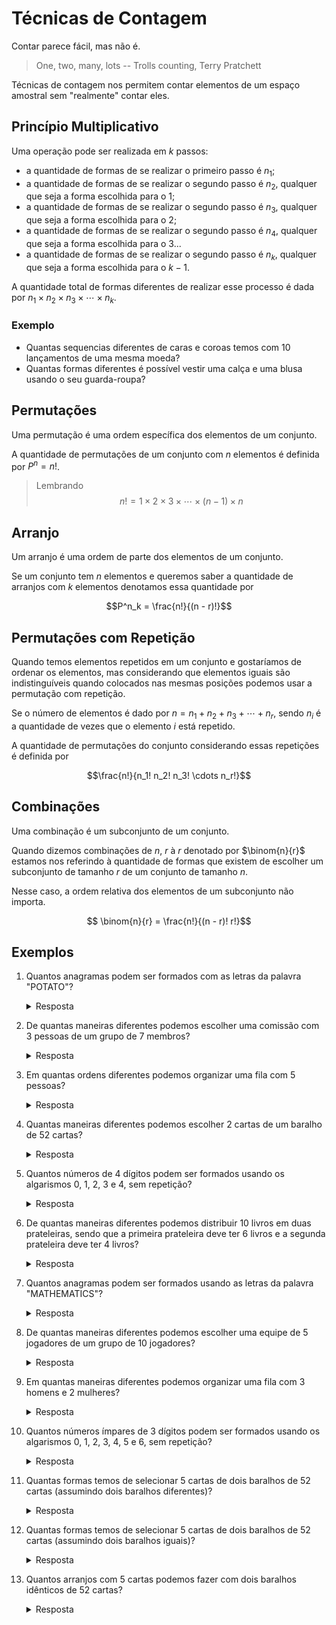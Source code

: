 # Técnicas de Contagem

Contar parece fácil, mas não é.

> One, two, many, lots
> -- Trolls counting, Terry Pratchett

Técnicas de contagem nos permitem contar elementos de um espaço amostral sem "realmente" contar eles.

## Princípio Multiplicativo

Uma operação pode ser realizada em $k$ passos:

- a quantidade de formas de se realizar o primeiro passo é $n_1$;
- a quantidade de formas de se realizar o segundo passo é $n_2$, qualquer que seja a forma escolhida para o $1$;
- a quantidade de formas de se realizar o segundo passo é $n_3$, qualquer que seja a forma escolhida para o $2$;
- a quantidade de formas de se realizar o segundo passo é $n_4$, qualquer que seja a forma escolhida para o $3$...
- a quantidade de formas de se realizar o segundo passo é $n_k$, qualquer que seja a forma escolhida para o $k - 1$.

A quantidade total de formas diferentes de realizar esse processo é dada por $n_1 \times n_2 \times n_3 \times \cdots \times n_k$.

### Exemplo

- Quantas sequencias diferentes de caras e coroas temos com 10 lançamentos de uma mesma moeda?
- Quantas formas diferentes é possível vestir uma calça e uma blusa usando o seu guarda-roupa?

## Permutações

Uma permutação é uma ordem específica dos elementos de um conjunto.

A quantidade de permutações de um conjunto com $n$ elementos é definida por $P^n = n!$.

> Lembrando
> $$n! = 1 \times 2 \times 3 \times \cdots \times (n - 1) \times n$$

## Arranjo

Um arranjo é uma ordem de parte dos elementos de um conjunto.

Se um conjunto tem $n$ elementos e queremos saber a quantidade de arranjos com $k$ elementos denotamos essa quantidade por

$$P^n_k = \frac{n!}{(n - r)!}$$

## Permutações com Repetição

Quando temos elementos repetidos em um conjunto e gostaríamos de ordenar os elementos, mas considerando que elementos iguais são indistinguíveis quando colocados nas mesmas posições podemos usar a permutação com repetição.

Se o número de elementos é dado por $n = n_1 + n_2 + n_3 + \cdots + n_r$, sendo $n_i$ é a quantidade de vezes que o elemento $i$ está repetido.

A quantidade de permutações do conjunto considerando essas repetições é definida por

$$\frac{n!}{n_1! n_2! n_3! \cdots n_r!}$$

## Combinações

Uma combinação é um subconjunto de um conjunto.

Quando dizemos combinações de $n$, $r$ à $r$ denotado por $\binom{n}{r}$ estamos nos referindo à quantidade de formas que existem de escolher um subconjunto de tamanho $r$ de um conjunto de tamanho $n$.

Nesse caso, a ordem relativa dos elementos de um subconjunto não importa.

$$ \binom{n}{r} = \frac{n!}{(n - r)! r!}$$

## Exemplos

1. Quantos anagramas podem ser formados com as letras da palavra "POTATO"?
   <details>
   <summary>Resposta</summary>
   São 6 letras na palavra "POTATO", então $6! = 6 \times 5 \times 4 \times 3 \times 2 \times 1 = 720$.
   Contudo, a letra "O" aparece duas vezes, então devemos dividir por $2! = 2 \times 1 = 2$.
   Também temos que a letra "T" aparece duas vezes, então devemos dividir por $2! = 2 \times 1 = 2$.
   O resultado é $6! / (2! \times 2!) = 720/4 = 180$.
   </details>
2. De quantas maneiras diferentes podemos escolher uma comissão com 3 pessoas de um grupo de 7 membros?
   <details>
   <summary>Resposta</summary>
   Como a ordem não importa, a resposta será dada por $\binom{7}{3} = 35$.
   </details>
3. Em quantas ordens diferentes podemos organizar uma fila com 5 pessoas?
   <details>
   <summary>Resposta</summary>
   Podemos organizar uma fila com 5 pessoas de 120 maneiras diferentes.
   Que é a a quantidade de permutações de um conjunto com 5 elementos.
   </details>
4. Quantas maneiras diferentes podemos escolher 2 cartas de um baralho de 52 cartas?
   <details>
   <summary>Resposta</summary>
   Contar as formas ee escolher 2 cartas de um baralho de 52 cartas usando a $\binom{52}{2} = 1.326$.
   </details>
5. Quantos números de 4 dígitos podem ser formados usando os algarismos 0, 1, 2, 3 e 4, sem repetição?
   <details>
   <summary>Resposta</summary>
   Devemos escolher o primeiro número na sequencia.
   Temos 4 opções: 1, 2, 3 ou 4.
   Para cada uma dessas opções sobram 4 números para escolher o segundo número, o zero e todos os outros da opção anterior menos o que já foi escolhido.
   Para cada opção subsequente sobra um número a menos que na anterior.
   Ou seja, temos $4 \times 4 \times 3 \times 2 \times 1 = 96$ opções.
   </details>
6. De quantas maneiras diferentes podemos distribuir 10 livros em duas prateleiras, sendo que a primeira prateleira deve ter 6 livros e a segunda prateleira deve ter 4 livros?
   <details>
   <summary>Resposta</summary>
   Temos que escolher 6 livros para ficar na prateleira de cima.
   São $\binom{10}{6} = 210$ opções diferentes.
   Os livros da prateleira de baixo são escolhidos automaticamente apos escolhermos os que ficam em cima.
   Agora temos que colocar os livros em cima em ordem, são $6!$ maneiras, e os livros que ficam em baixo, são $4!$ maneiras.
   Ou seja ficamos com $210 \times 6! \times 4! = 3.628.800$.
   </details>
7. Quantos anagramas podem ser formados usando as letras da palavra "MATHEMATICS"?
   <details>
   <summary>Resposta</summary>
   A quantidade de permutações assumindo todas as letras distintas é de $11! = 39.916.800$.
   Contudo temos a letra M repetida 2 vezes, a letra A repetida 2 vezes, e a letra T repetida 2 vezes também, logo $\frac{11!}{2!2!2!} = 4.989.600$.
   </details>
8. De quantas maneiras diferentes podemos escolher uma equipe de 5 jogadores de um grupo de 10 jogadores?
   <details>
   <summary>Resposta</summary>
   Podemos escolher uma equipe de 5 jogadores de um grupo de 10 jogadores de 252 maneiras diferentes que $\binom{10}{5}$.
   </details>
9. Em quantas maneiras diferentes podemos organizar uma fila com 3 homens e 2 mulheres?
   <details>
   <summary>Resposta</summary>
   Aqui teremos que assumir que os homens são diferentes das mulheres.
   Acho razoável assumir que homens são diferentes entre si e que mulheres são diferentes entre si... Logo $5! = 120$ maneiras.
   Mas se você faz parte do grupo que acha que homem é tudo igual e que mulher é tudo igual, então a resposta é $\binom{5}{3}$, que são as posições ocupadas pelos homens nos 5 lugares da fila.
   Resultando em $10$ maneiras nesse caso.
   </details>
10. Quantos números ímpares de 3 dígitos podem ser formados usando os algarismos 0, 1, 2, 3, 4, 5 e 6, sem repetição?
    <details>
    <summary>Resposta</summary>
    Aqui temos que escolher um primeiro número que não pode ser zero.
    São 6 opções: 1, 2, 3, 4, 5 ou 6.
    O primeiro número pode ser par ou ímpar.
    No caso de par (3 opções), temos 3 opções para o último número (1, 3 ou 5) e sobram 4 opções para o segundo.
    No caso de ímpar (3 opções), temos 2 opções para o último número (1, 3 ou 5 menos o escolhido para o primeiro) e sobram 4 opções para o segundo.
    Logo temos $3 \times 3 \times 4 + 3 \times 2 \times 4 = 60$ opções.
    </details>
11. Quantas formas temos de selecionar 5 cartas de dois baralhos de 52 cartas (assumindo dois baralhos diferentes)?
    <details>
    <summary>Resposta</summary>
      Temos que escolher 5 cartas de dois baralhos de 52 cartas (assumindo dois baralhos diferentes).
      Aqui podemos fazer logo a $\binom{104}{5} = 91.962.520$.
    </details>
12. Quantas formas temos de selecionar 5 cartas de dois baralhos de 52 cartas (assumindo dois baralhos iguais)?
    <details>
    <summary>Resposta</summary>
      Se os dois baralhos são iguais, significa que temos vários pares de cartas iguais.
      Nesse caso se fizermos a combinação simples que nem na questão anterior, estaremos contando várias mãos que são iguais, pois não seria possível distinguir se um às de copas veio de um baralho ou de outro.
      Nesse caso teremos que analisar com mais cuidado.
      Uma opção seria contar todos os arranjos de 5 cartas desses dois baralhos e dividir por $5!$ o resultado.
      Vendo a questão 13 a resposta é: $3.173.560$.
    </details>
13. Quantos arranjos com 5 cartas podemos fazer com dois baralhos idênticos de 52 cartas?
    <details>
    <summary>Resposta</summary>
    Sem repetição só temos 52 cartas distintas, logo teremos $52 \times 51 \times 50 \times 49 \times 48 = 311.875.200$ formas diferentes de ordenar 5 cartas desses dois baralhos.

    Com um par de cartas iguais, teremos que escolher os dois locais do arranjo em que essas cartas vão aparecer que dá uma $\binom{5}{2} = 10$.
    Depois disso temos que escolher o par que será usado, temos 52 pares juntando os dois baralhos, depois sobram $51 \times 50 \times 49 = 124.950$ formas diferentes de escolher as últimas 3 cartas tal que duas não sejam iguais.
    Assim terminamos com $10 \times 52 \times 51 \times 50 \times 49 = 64.974.000$ formas de arranjar 5 cartas contendo exatamente um par.

    Com dois pares de cartas iguais, podemos primeiramente que escolher os 4 locais do arranjo em que esses pares vão aparecer, temos 5 formas de fazer isso.
    Depois podemos escolher quais pares vão aparecer, temos $52 \times 51$ formas de fazer isso.
    Agora, precisamos colocar as 4 cartas nos 4 lugares, contudo, temos cartas repetidas.
    Para calcular quantas formas temos de fazer isso basta escolher duas posições dentre as 4 para um dos pares pois o resto terá que se ajustar de uma única maneira.
    Assim temos $\frac{4 \times 3}{2} = 6$ formas de fazer isso.
    Finalmente, temos que escolher a carta para ocupar a última posição livre, temos 50 formas de fazer isso.
    Assim temos $5 \times 52 \times 51 \times 6 \times 50 = 3.978.000$ formas de arranjar 5 cartas contendo exatamente dois pares.

    Finalmente, podemos calcular o total $311.875.200 + 64.974.000 + 3.978.000 = 380.827.200$.
    </details>
